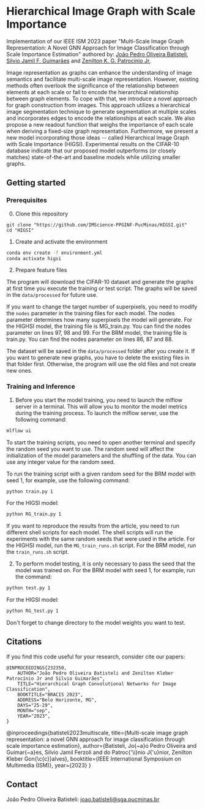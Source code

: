 Hierarchical Image Graph with Scale Importance
=====

Implementation of our IEEE ISM 2023 paper "Multi-Scale Image Graph Representation: A Novel GNN Approach for Image Classification through Scale Importance Estimation" authored by:
[João Pedro Oliveira Batisteli](https://lattes.cnpq.br/8128547685252443), [Silvio Jamil F. Guimarães](http://lattes.cnpq.br/8522089151904453) and
[Zenilton K. G. Patrocínio Jr](http://lattes.cnpq.br/8895634496108399),

Image representation as graphs can enhance the understanding of image semantics and facilitate multi-scale image representation. However, existing methods often overlook the significance of the relationship between elements at each scale or fail to encode the hierarchical relationship between graph elements. To cope with that, we introduce a novel approach for graph construction from images. This approach utilizes a hierarchical image segmentation technique to generate segmentation at multiple scales and incorporates edges to encode the relationships at each scale. We also propose a new readout function that weighs the importance of each scale when deriving a fixed-size graph representation. Furthermore, we present a new model incorporating those ideas -- called Hierarchical Image Graph with Scale Importance (HIGSI). Experimental results on the CIFAR-10 database indicate that our proposed model outperforms (or closely matches) state-of-the-art and baseline models while utilizing smaller graphs.

## Getting started

### Prerequisites

0. Clone this repository

```
git clone "https://github.com/IMScience-PPGINF-PucMinas/HIGSI.git"
cd "HIGSI"
```

1. Create and activate the environment

```bash
conda env create -f environment.yml
conda activate higsi
```

2. Prepare feature files

The program will download the CIFAR-10 dataset and generate the graphs at first time you execute the training or test script. The graphs will be saved in the `data/processed` for future use. 

If you want to change the target number of superpixels, you need to modify the `nodes` parameter in the training files for each model. The nodes parameter determines how many superpixels the model will generate. For the HIGHSI model, the training file is MG_train.py. You can find the nodes parameter on lines 97, 98 and 99. For the BRM model, the training file is train.py. You can find the nodes parameter on lines 86, 87 and 88.

The dataset will be saved in the `data/processed` folder after you create it. If you want to generate new graphs, you have to delete the existing files in that folder first. Otherwise, the program will use the old files and not create new ones.

### Training and Inference

1. Before you start the model training, you need to launch the mlflow server in a terminal. This will allow you to monitor the model metrics during the training process. To launch the mlflow server, use the following command:

```bash
mlflow ui
```

To start the training scripts, you need to open another terminal and specify the random seed you want to use. The random seed will affect the initialization of the model parameters and the shuffling of the data. You can use any integer value for the random seed.

To run the training script with a given random seed for the BRM model with seed 1, for example, use the following command:

```bash
python train.py 1
```

For the HIGSI model:

```bash
python RG_train.py 1
```

If you want to reproduce the results from the article, you need to run different shell scripts for each model. The shell scripts will run the experiments with the same random seeds that were used in the article. For the HIGHSI model, run the `MG_train_runs.sh` script. For the BRM model, run the `train_runs.sh` script.

2. To perform model testing, it is only necessary to pass the seed that the model was trained on.
For the BRM model with seed 1, for example, run the command:

```bash
python test.py 1
```

For the HIGSI model:

```bash
python RG_test.py 1
```

Don't forget to change directory to the model weights you want to test.

## Citations

If you find this code useful for your research, consider cite our papers:

```
@INPROCEEDINGS{232350,
    AUTHOR="João Pedro Oliveira Batisteli and Zenilton Kleber Patrocínio Jr and Silvio Guimarães",
    TITLE="Hierarchical Graph Convolutional Networks for Image Classification",
    BOOKTITLE="BRACIS 2023",
    ADDRESS="Belo Horizonte, MG",
    DAYS="25-29",
    MONTH="sep",
    YEAR="2023",
}
```

@inproceedings{batisteli2023multiscale,
  title={Multi-scale image graph representation: a novel GNN approach for image classification through scale importance estimation},
  author={Batisteli, Jo{\~a}o Pedro Oliveira and Guimar{\~a}es, Silvio Jamil Ferzoli and do Patroc{\'\i}nio J{\'u}nior, Zenilton Kleber Gon{\c{c}}alves},
  booktitle={IEEE International Symposium on Multimedia (ISM)},
  year={2023}
}

## Contact

João Pedro Oliveira Batisteli: <joao.batisteli@sga.pucminas.br>
